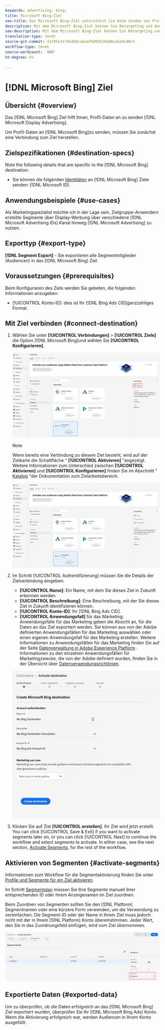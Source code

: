 ```yaml
---
keywords: advertising; bing;
title: Microsoft Bing-Ziel
seo-title: Das Microsoft Bing-Ziel unterstützt Sie beim Senden von Profil-Daten an die Microsoft Display-Werbung.
description: Mit dem Microsoft Bing-Ziel können Sie Retargeting und Audience zielgerichteter digitaler Kampagnen in der gesamten Microsoft Display-Werbung durchführen.
seo-description: Mit dem Microsoft Bing-Ziel können Sie Retargeting und Audience zielgerichteter digitaler Kampagnen in der gesamten Microsoft Display-Werbung durchführen.
translation-type: tm+mt
source-git-commit: 43795e31f4e39dcabeaf6d69529e80cabe9c90c5
workflow-type: tm+mt
source-wordcount: '489'
ht-degree: 6%

---
```



# [!DNL Microsoft Bing] Ziel

## Übersicht {#overview}

Das [!DNL Microsoft Bing] Ziel hilft Ihnen, Profil-Daten an zu senden [!DNL Microsoft Display Advertising].

Um Profil-Daten an [!DNL Microsoft Bing]zu senden, müssen Sie zunächst eine Verbindung zum Ziel herstellen.

## Zielspezifikationen {#destination-specs}

Note the following details that are specific to the [!DNL Microsoft Bing] destination:

* Sie können die folgenden [Identitäten](../../identity-service/namespaces.md) an [!DNL Microsoft Bing] Ziele senden: [!DNL Microsoft ID].

## Anwendungsbeispiele {#use-cases}

Als Marketingspezialist möchte ich in der Lage sein, Zielgruppe-Anwendern erstellte Segmente über Display-Werbung über verschiedene [!DNL Microsoft Advertising IDs] Kanal hinweg [!DNL Microsoft Advertising] zu nutzen.

## Exporttyp {#export-type}

**[!DNL Segment Export]** - Sie exportieren alle Segmentmitglieder (Audiencen) in das [!DNL Microsoft Bing] Ziel.

## Voraussetzungen  {#prerequisites}

Beim Konfigurieren des Ziels werden Sie gebeten, die folgenden Informationen anzugeben:

* [!UICONTROL Konto-ID]: dies ist Ihr [!DNL Bing Ads CID]ganzzahliges Format.

## Mit Ziel verbinden {#connect-destination}

1. Wählen Sie unter **[!UICONTROL Verbindungen]** > **[!UICONTROL Ziele]** die Option [!DNL Microsoft Bing]und wählen Sie **[!UICONTROL Konfigurieren]**.

   ![Microsoft Bing-Ziel konfigurieren](assets/bing-destination-configure.png)

   >[!NOTE]
   >
   >Wenn bereits eine Verbindung zu diesem Ziel besteht, wird auf der Zielkarte die Schaltfläche &quot; **[!UICONTROL Aktivieren]** &quot;angezeigt. Weitere Informationen zum Unterschied zwischen **[!UICONTROL Aktivieren]** und **[!UICONTROL Konfigurieren]** finden Sie im Abschnitt &quot; [Katalog](../destinations/destinations-workspace.md#catalog) &quot;der Dokumentation zum Zielarbeitsbereich.

   ![Microsoft Bing-Ziel aktivieren](assets/bing-destination-activate.png)

1. Im Schritt [!UICONTROL Authentifizierung] müssen Sie die Details der Zielverbindung eingeben:

   * **[!UICONTROL Name]**: Ein Name, mit dem Sie dieses Ziel in Zukunft erkennen werden.
   * **[!UICONTROL Beschreibung]**: Eine Beschreibung, mit der Sie dieses Ziel in Zukunft identifizieren können.
   * **[!UICONTROL Konto-ID]**: Ihr [!DNL Bing Ads CID].
   * **[!UICONTROL Anwendungsfall]** für das Marketing: Anwendungsfälle für das Marketing geben die Absicht an, für die Daten an das Ziel exportiert werden. Sie können aus von der Adobe definierten Anwendungsfällen für das Marketing auswählen oder einen eigenen Anwendungsfall für das Marketing erstellen. Weitere Informationen zu Anwendungsfällen für das Marketing finden Sie auf der Seite [Datenverwaltung in Adobe Experience Platform](../privacy/data-governance-overview.md#destinations) . Informationen zu den einzelnen Anwendungsfällen für Marketingzwecke, die von der Adobe definiert wurden, finden Sie in der Übersicht über [Datenverwendungsrichtlinien](../../data-governance/policies/overview.md#core-actions).

   ![Microsoft Bing-Zielauthentifizierung](assets/bing-destination-authentication.png)

1. Klicken Sie auf Ziel **[!UICONTROL erstellen]**. Ihr Ziel wird jetzt erstellt. You can click [!UICONTROL Save &amp; Exit] if you want to activate segments later on, or you can click [!UICONTROL Next] to continue the workflow and select segments to activate. In either case, see the next section, [Activate Segments](#activate-segments), for the rest of the workflow.

## Aktivieren von Segmenten {#activate-segments}

Informationen zum Workflow für die Segmentaktivierung finden Sie unter [Profile und Segmente für ein Ziel aktivieren](activate-destinations.md#select-attributes).

Im Schritt [Segmentplan](activate-destinations.md#segment-schedule) müssen Sie Ihre Segmente manuell ihrer entsprechenden ID oder ihrem Anzeigenamen im Ziel zuordnen.

Beim Zuordnen von Segmenten sollten Sie den [!DNL Platform] Segmentnamen oder eine kürzere Form verwenden, um die Verwendung zu vereinfachen. Die Segment-ID oder der Name in Ihrem Ziel muss jedoch nicht mit der in Ihrem [!DNL Platform] Konto übereinstimmen. Jeder Wert, den Sie in das Zuordnungsfeld einfügen, wird vom Ziel übernommen.

![Segmentzuordnungs-ID](assets/segment-mapping-id.png)

## Exportierte Daten {#exported-data}

Um zu überprüfen, ob die Daten erfolgreich an das [!DNL Microsoft Bing] Ziel exportiert wurden, überprüfen Sie Ihr [!DNL Microsoft Bing Ads] Konto. Wenn die Aktivierung erfolgreich war, werden Audiencen in Ihrem Konto ausgefüllt.